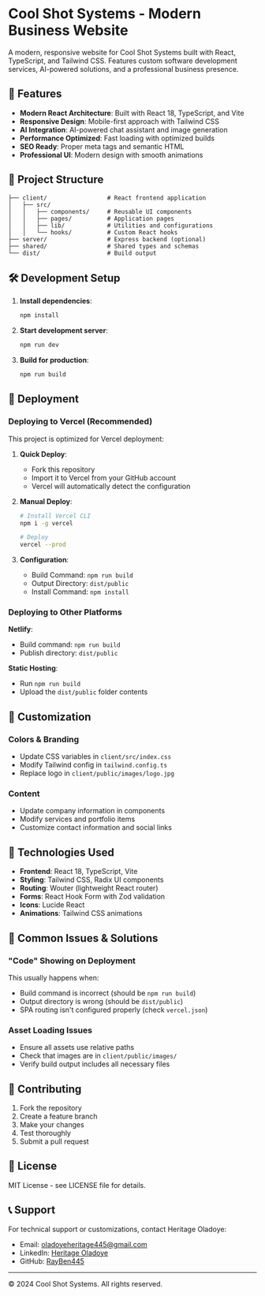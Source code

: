 # Cool Shot Systems - Modern Business Website

A modern, responsive website for Cool Shot Systems built with React, TypeScript, and Tailwind CSS. Features custom software development services, AI-powered solutions, and a professional business presence.

## 🚀 Features

- **Modern React Architecture**: Built with React 18, TypeScript, and Vite
- **Responsive Design**: Mobile-first approach with Tailwind CSS
- **AI Integration**: AI-powered chat assistant and image generation
- **Performance Optimized**: Fast loading with optimized builds
- **SEO Ready**: Proper meta tags and semantic HTML
- **Professional UI**: Modern design with smooth animations

## 📁 Project Structure

```
├── client/                 # React frontend application
│   ├── src/
│   │   ├── components/     # Reusable UI components
│   │   ├── pages/          # Application pages
│   │   ├── lib/            # Utilities and configurations
│   │   └── hooks/          # Custom React hooks
├── server/                 # Express backend (optional)
├── shared/                 # Shared types and schemas
└── dist/                   # Build output
```

## 🛠️ Development Setup

1. **Install dependencies**:
   ```bash
   npm install
   ```

2. **Start development server**:
   ```bash
   npm run dev
   ```

3. **Build for production**:
   ```bash
   npm run build
   ```

## 🚀 Deployment

### Deploying to Vercel (Recommended)

This project is optimized for Vercel deployment:

1. **Quick Deploy**: 
   - Fork this repository
   - Import it to Vercel from your GitHub account
   - Vercel will automatically detect the configuration

2. **Manual Deploy**:
   ```bash
   # Install Vercel CLI
   npm i -g vercel
   
   # Deploy
   vercel --prod
   ```

3. **Configuration**: 
   - Build Command: `npm run build`
   - Output Directory: `dist/public`
   - Install Command: `npm install`

### Deploying to Other Platforms

**Netlify**:
- Build command: `npm run build`
- Publish directory: `dist/public`

**Static Hosting**:
- Run `npm run build`
- Upload the `dist/public` folder contents

## 🎨 Customization

### Colors & Branding
- Update CSS variables in `client/src/index.css`
- Modify Tailwind config in `tailwind.config.ts`
- Replace logo in `client/public/images/logo.jpg`

### Content
- Update company information in components
- Modify services and portfolio items
- Customize contact information and social links

## 🧪 Technologies Used

- **Frontend**: React 18, TypeScript, Vite
- **Styling**: Tailwind CSS, Radix UI components
- **Routing**: Wouter (lightweight React router)
- **Forms**: React Hook Form with Zod validation
- **Icons**: Lucide React
- **Animations**: Tailwind CSS animations

## 📝 Common Issues & Solutions

### "Code" Showing on Deployment
This usually happens when:
- Build command is incorrect (should be `npm run build`)
- Output directory is wrong (should be `dist/public`)
- SPA routing isn't configured properly (check `vercel.json`)

### Asset Loading Issues
- Ensure all assets use relative paths
- Check that images are in `client/public/images/`
- Verify build output includes all necessary files

## 🤝 Contributing

1. Fork the repository
2. Create a feature branch
3. Make your changes
4. Test thoroughly
5. Submit a pull request

## 📄 License

MIT License - see LICENSE file for details.

## 📞 Support

For technical support or customizations, contact Heritage Oladoye:
- Email: oladoyeheritage445@gmail.com
- LinkedIn: [Heritage Oladoye](https://www.linkedin.com/in/heritage-oladoye-962a28341)
- GitHub: [RayBen445](https://github.com/RayBen445)

---

© 2024 Cool Shot Systems. All rights reserved.
